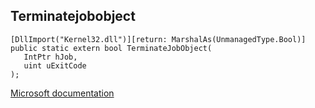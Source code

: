 ## Terminatejobobject

```
[DllImport("Kernel32.dll")][return: MarshalAs(UnmanagedType.Bool)]
public static extern bool TerminateJobObject(
   IntPtr hJob,
   uint uExitCode
);
```

[Microsoft documentation](https://docs.microsoft.com/en-us/windows/win32/api/jobapi/nf-jobapi-terminatejobobject)

